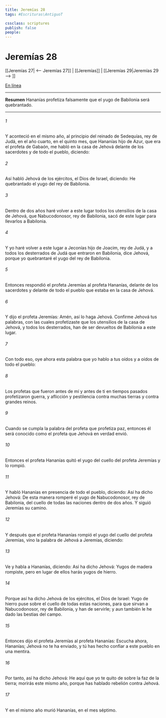 ```yaml
---
title: Jeremías 28
tags: #Escrituras\AntiguoT

cssclass: scriptures
publish: false
people:
---
```


# Jeremías 28
[[Jeremías 27| <-- Jeremías 27]] | [[Jeremías]] | [[Jeremías 29|Jeremías 29 --> ]]

[En línea](https://churchofjesuschrist.org/study/scriptures/ot/jer/28?lang=spa)

---
__Resumen__
Hananías profetiza falsamente que el yugo de Babilonia será quebrantado.

---
###### 1 
Y aconteció en el mismo año, al principio del reinado de Sedequías, rey de Judá, en el año cuarto, en el quinto mes, que Hananías hijo de Azur, que era el profeta de Gabaón, me habló en la casa de Jehová delante de los sacerdotes y de todo el pueblo, diciendo:

###### 2 
Así habló Jehová de los ejércitos, el Dios de Israel, diciendo: He quebrantado el yugo del rey de Babilonia.

###### 3 
Dentro de dos años haré volver a este lugar todos los utensilios de la casa de Jehová, que Nabucodonosor, rey de Babilonia, sacó de este lugar para llevarlos a Babilonia.

###### 4 
Y yo haré volver a este lugar a Jeconías hijo de Joacim, rey de Judá, y a todos los desterrados de Judá que entraron en Babilonia, dice Jehová, porque yo quebrantaré el yugo del rey de Babilonia.

###### 5 
Entonces respondió el profeta Jeremías al profeta Hananías, delante de los sacerdotes y delante de todo el pueblo que estaba en la casa de Jehová.

###### 6 
Y dijo el profeta Jeremías: Amén, así lo haga Jehová. Confirme Jehová tus palabras, con las cuales profetizaste que los utensilios de la casa de Jehová, y todos los desterrados, han de ser devueltos de Babilonia a este lugar.

###### 7 
Con todo eso, oye ahora esta palabra que yo hablo a tus oídos y a oídos de todo el pueblo:

###### 8 
Los profetas que fueron antes de mí y antes de ti en tiempos pasados profetizaron guerra, y aflicción y pestilencia contra muchas tierras y contra grandes reinos.

###### 9 
Cuando se cumpla la palabra del profeta que profetiza paz,  entonces él será conocido como el profeta que Jehová en verdad envió.

###### 10 
Entonces el profeta Hananías quitó el yugo del cuello del profeta Jeremías y lo rompió.

###### 11 
Y habló Hananías en presencia de todo el pueblo, diciendo: Así ha dicho Jehová: De esta manera romperé el yugo de Nabucodonosor, rey de Babilonia, del cuello de todas las naciones dentro de dos años. Y siguió Jeremías su camino.

###### 12 
Y después que el profeta Hananías rompió el yugo del cuello del profeta Jeremías, vino la palabra de Jehová a Jeremías, diciendo:

###### 13 
Ve y habla a Hananías, diciendo: Así ha dicho Jehová: Yugos de madera rompiste, pero en lugar de ellos harás yugos de hierro.

###### 14 
Porque así ha dicho Jehová de los ejércitos, el Dios de Israel: Yugo de hierro puse sobre el cuello de todas estas naciones, para que sirvan a Nabucodonosor, rey de Babilonia, y han de servirle; y aun también le he dado las bestias del campo.

###### 15 
Entonces dijo el profeta Jeremías al profeta Hananías: Escucha ahora, Hananías; Jehová no te ha enviado, y tú has hecho confiar a este pueblo en una mentira.

###### 16 
Por tanto, así ha dicho Jehová: He aquí que yo te quito de sobre la faz de la tierra; morirás este mismo año, porque has hablado rebelión contra Jehová.

###### 17 
Y en el mismo año murió Hananías, en el mes séptimo.

